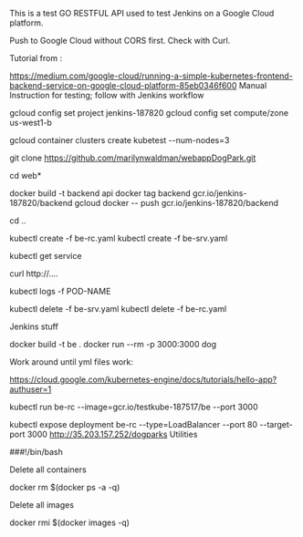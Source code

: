 This is a test GO RESTFUL API used to test Jenkins on a Google Cloud platform.

Push to Google Cloud without CORS first. Check with Curl.

Tutorial from :

https://medium.com/google-cloud/running-a-simple-kubernetes-frontend-backend-service-on-google-cloud-platform-85eb0346f600
Manual Instruction for testing; follow with Jenkins workflow

gcloud config set project jenkins-187820 gcloud config set compute/zone us-west1-b

gcloud container clusters create kubetest --num-nodes=3

git clone https://github.com/marilynwaldman/webappDogPark.git

cd web*

docker build -t backend api 
docker tag backend gcr.io/jenkins-187820/backend 
gcloud docker -- push gcr.io/jenkins-187820/backend

cd ..

kubectl create -f be-rc.yaml kubectl create -f be-srv.yaml

kubectl get service

curl http://....

kubectl logs -f POD-NAME

kubectl delete -f be-srv.yaml kubectl delete -f be-rc.yaml

Jenkins stuff

docker build -t be . 
docker run --rm -p 3000:3000 dog

Work around until yml files work:

https://cloud.google.com/kubernetes-engine/docs/tutorials/hello-app?authuser=1

kubectl run be-rc --image=gcr.io/testkube-187517/be --port 3000

kubectl expose deployment be-rc --type=LoadBalancer --port 80 --target-port 3000 http://35.203.157.252/dogparks Utilities

###!/bin/bash

Delete all containers

docker rm $(docker ps -a -q)

Delete all images

docker rmi $(docker images -q)



